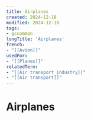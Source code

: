 ```yaml
---
title: Airplanes
created: 2024-12-18
modified: 2024-12-18
tags:
- gccommon
longTitle: 'Airplanes'
french:
- "[[Avion]]"
usedFor:
- "[[Planes]]"
relatedTerm:
- "[[Air transport industry]]"
- "[[Air transport]]"
---
```

# Airplanes
